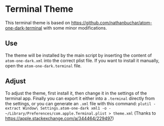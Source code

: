 # Terminal Theme

This terminal theme is based on https://github.com/nathanbuchar/atom-one-dark-terminal with some minor modifications.

## Use

The theme will be installed by the main script by inserting the content of `atom-one-dark.xml` into the correct plist file. If you want to install it manually, open the `atom-one-dark.terminal` file.

## Adjust

To adjust the theme, first install it, then change it in the settings of the terminal app. Finally you can  export it either into a `.terminal` directly from the settings, or you can generate an `.xml` file with this command: `plutil -extract Window\ Settings.atom-one-dark xml1 -o - ~/Library/Preferences/com.apple.Terminal.plist > theme.xml` (Thanks to https://apple.stackexchange.com/a/344464/229497)